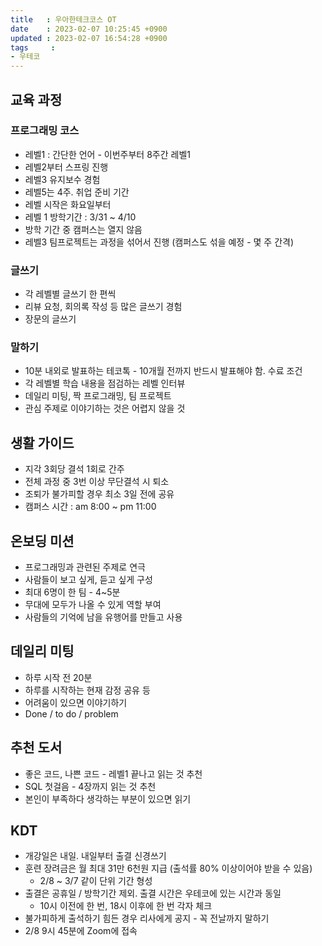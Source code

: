 ```yaml
---
title   : 우아한테크코스 OT
date    : 2023-02-07 10:25:45 +0900
updated : 2023-02-07 16:54:28 +0900
tags     : 
- 우테코
---
```


## 교육 과정

### 프로그래밍 코스

* 레벨1 : 간단한 언어 - 이번주부터 8주간 레벨1
* 레벨2부터 스프링 진행
* 레벨3 유지보수 경험
* 레벨5는 4주. 취업 준비 기간
* 레벨 시작은 화요일부터
* 레벨 1 방학기간 : 3/31 ~ 4/10
* 방학 기간 중 캠퍼스는 열지 않음
* 레벨3 팀프로젝트는 과정을 섞어서 진행 (캠퍼스도 섞을 예정 - 몇 주 간격)

### 글쓰기

* 각 레벨별 글쓰기 한 편씩
* 리뷰 요청, 회의록 작성 등 많은 글쓰기 경험
* 장문의 글쓰기

### 말하기

* 10분 내외로 발표하는 테코톡 - 10개월 전까지 반드시 발표해야 함. 수료 조건
* 각 레벨별 학습 내용을 점검하는 레벨 인터뷰
* 데일리 미팅, 짝 프로그래밍, 팀 프로젝트
* 관심 주제로 이야기하는 것은 어렵지 않을 것

## 생활 가이드

* 지각 3회당 결석 1회로 간주
* 전체 과정 중 3번 이상 무단결석 시 퇴소
* 조퇴가 불가피할 경우 최소 3일 전에 공유
* 캠퍼스 시간 : am 8:00 ~ pm 11:00

## 온보딩 미션

* 프로그래밍과 관련된 주제로 연극
* 사람들이 보고 싶게, 듣고 싶게 구성
* 최대 6명이 한 팀 - 4~5분
* 무대에 모두가 나올 수 있게 역할 부여
* 사람들의 기억에 남을 유행어를 만들고 사용

## 데일리 미팅

* 하루 시작 전 20분
* 하루를 시작하는 현재 감정 공유 등
* 어려움이 있으면 이야기하기
* Done / to do / problem

## 추천 도서

* 좋은 코드, 나쁜 코드 - 레벨1 끝나고 읽는 것 추천
* SQL 첫걸음 - 4장까지 읽는 것 추천
* 본인이 부족하다 생각하는 부분이 있으면 읽기

## KDT

* 개강일은 내일. 내일부터 출결 신경쓰기
* 훈련 장려금은 월 최대 31만 6천원 지급 (출석률 80% 이상이어야 받을 수 있음)
  * 2/8 ~ 3/7 같이 단위 기간 형성
* 출결은 공휴일 / 방학기간 제외. 출결 시간은 우테코에 있는 시간과 동일
  * 10시 이전에 한 번, 18시 이후에 한 번 각자 체크
* 불가피하게 출석하기 힘든 경우 리사에게 공지 - 꼭 전날까지 말하기
* 2/8 9시 45분에 Zoom에 접속
